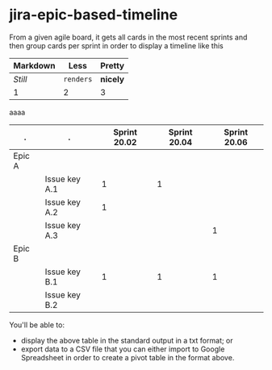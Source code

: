 # jira-epic-based-timeline

From a given agile board, it gets all cards in the most recent sprints and then group cards per sprint in order to display a timeline like this

Markdown | Less | Pretty
--- | --- | ---
*Still* | `renders` | **nicely**
1 | 2 | 3


aaaa

 . | . | Sprint 20.02 | Sprint 20.04 | Sprint 20.06
--- | --- | --- | --- | ---
Epic A | | | | 
 |  | Issue key A.1 | 1 | 1 |   
 |  | Issue key A.2 | 1 |   |
 |  | Issue key A.3 |   |   | 1
Epic B | | | |         |  |   | 
 |  | Issue key B.1 | 1 | 1  | 1
 |  | Issue key B.2 |  |   |

You'll be able to:
- display the above table in the standard output in a txt format; or
- export data to a CSV file that you can either import to Google Spreadsheet in order to create a pivot table in the format above.
